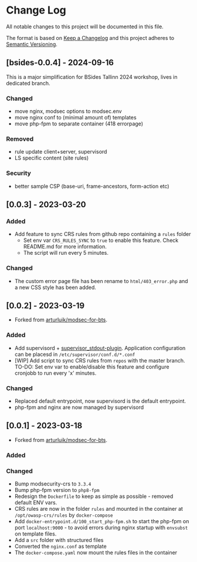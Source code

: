 
# Change Log
All notable changes to this project will be documented in this file.
 
The format is based on [Keep a Changelog](https://keepachangelog.com/)
and this project adheres to [Semantic Versioning](https://semver.org/).

## [bsides-0.0.4] - 2024-09-16

This is a major simplification for BSides Tallinn 2024 workshop, lives in dedicated branch.

### Changed

- move nginx, modsec options to modsec.env
- move nginx conf to (minimal amount of) templates
- move php-fpm to separate container (418 errorpage)

### Removed

- rule update client+server, supervisord 
- LS specific content (site rules)

### Security

- better sample CSP (base-uri, frame-ancestors, form-action etc)

## [0.0.3] - 2023-03-20
 
### Added
- Add feature to sync CRS rules from github repo containing a `rules` folder
  - Set env var `CRS_RULES_SYNC` to `true` to enable this feature. Check README.md for more information.
  - The script will run every 5 minutes.

### Changed
 - The custom error page file has been rename to `html/403_error.php` and a new CSS style has been added.


## [0.0.2] - 2023-03-19
  
* Forked from [arturluik/modsec-for-bts](https://github.com/arturluik/modsec-for-bts).
 
### Added
- Add supervisord + [supervisor_stdout-plugin](https://github.com/coderanger/supervisor-stdout). Application configuration can be placesd in `/etc/supervisor/conf.d/*.conf`
- [WIP] Add script to sync CRS rules from `repos` with the master branch. TO-DO: Set env var to enable/disable this feature and configure cronjobb to run every 'x' minutes.

### Changed
- Replaced default entrypoint, now supervisord is the default entrypoint.
- php-fpm and nginx are now managed by supervisord

## [0.0.1] - 2023-03-18
  
- Forked from [arturluik/modsec-for-bts](https://github.com/arturluik/modsec-for-bts).
 
### Added
 
### Changed
  
- Bump modsecurity-crs to `3.3.4`
- Bump php-fpm version to `php8-fpm`
- Redesign the `Dockerfile` to keep as simple as possible - removed default ENV vars.
- CRS rules are now in the folder `rules` and mounted in the container at `/opt/owasp-crs/rules` by `docker-compose`
- Add `docker-entrypoint.d/100_start_php-fpm.sh` to start the php-fpm on port `localhost:9000` - to avoid errors during nginx startup with `envsubst` on template files.
- Add a `src` folder with structured files
- Converted the `nginx.conf` as template
- The `docker-compose.yaml` now mount the rules files in the container
